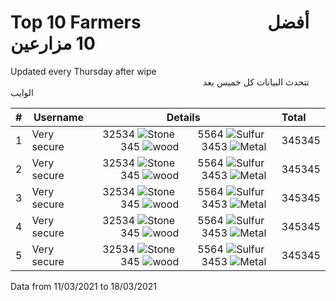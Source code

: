 # Top 10 Farmers        أفضل 10 مزارعين

Updated every Thursday after wipe                       تتحدث البيانات كل خميس بعد الوايب

| #    | Username            | Details                             |  Total |
|-----------:|---------------------|:-----------------------------------------:|:-----|
| 1  | Very secure         | 32534 ![Stone](https://i.imgur.com/yWuU5wX.png)   5564 ![Sulfur](https://i.imgur.com/qIHMHQf.png)   345 ![wood](https://i.imgur.com/ukswZN1.png)   3453 ![Metal](https://i.imgur.com/HhkZJFa.png)                 | 345345 |
| 2  | Very secure         | 32534 ![Stone](https://i.imgur.com/yWuU5wX.png)   5564 ![Sulfur](https://i.imgur.com/qIHMHQf.png)   345 ![wood](https://i.imgur.com/ukswZN1.png)   3453 ![Metal](https://i.imgur.com/HhkZJFa.png)                 | 345345 |
| 3  | Very secure         | 32534 ![Stone](https://i.imgur.com/yWuU5wX.png)   5564 ![Sulfur](https://i.imgur.com/qIHMHQf.png)   345 ![wood](https://i.imgur.com/ukswZN1.png)   3453 ![Metal](https://i.imgur.com/HhkZJFa.png)                 | 345345 |
| 4  | Very secure         | 32534 ![Stone](https://i.imgur.com/yWuU5wX.png)   5564 ![Sulfur](https://i.imgur.com/qIHMHQf.png)   345 ![wood](https://i.imgur.com/ukswZN1.png)   3453 ![Metal](https://i.imgur.com/HhkZJFa.png)                 | 345345 |
| 5  | Very secure         | 32534 ![Stone](https://i.imgur.com/yWuU5wX.png)   5564 ![Sulfur](https://i.imgur.com/qIHMHQf.png)   345 ![wood](https://i.imgur.com/ukswZN1.png)   3453 ![Metal](https://i.imgur.com/HhkZJFa.png)                 | 345345 |

Data from 11/03/2021 to 18/03/2021

